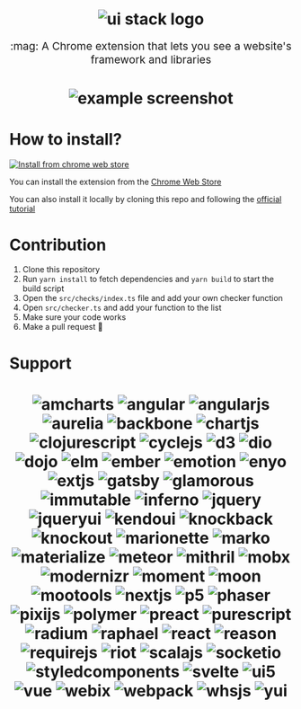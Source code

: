 <h1 align="center">
  <img src="https://i.imgur.com/rr3Otln.png" alt="ui stack logo" title="UI Stack logo">
  <br>
</h1>
<p align="center" style="font-size: 1.2rem;">:mag: A Chrome extension that lets you see a website's framework and libraries</p>

<h1 align="center">
  <img src="https://i.imgur.com/qqGLEFs.png" alt="example screenshot" title="Example screenshot">
  <br>
</h1>

# How to install?

[![Install from chrome web store](https://developer.chrome.com/webstore/images/ChromeWebStore_Badge_v2_340x96.png)](https://chrome.google.com/webstore/detail/ui-stack/ijagbooglignnjecmjnmdfapfbgblkdk)

You can install the extension from the [Chrome Web Store](https://chrome.google.com/webstore/detail/ui-stack/ijagbooglignnjecmjnmdfapfbgblkdk)

You can also install it locally by cloning this repo and following the [official tutorial](https://developer.chrome.com/extensions/getstarted#unpacked)

# Contribution

1. Clone this repository
2. Run `yarn install` to fetch dependencies and `yarn build` to start the build script
3. Open the `src/checks/index.ts` file and add your own checker function
4. Open `src/checker.ts` and add your function to the list
5. Make sure your code works
6. Make a pull request :rocket:

# Support

<h1 align="center">
  <img src="https://raw.githubusercontent.com/gigobyte/ui-stack/master/images/amcharts.png" alt="amcharts" title="amCharts">
  <img src="https://raw.githubusercontent.com/gigobyte/ui-stack/master/images/angular.png" alt="angular" title="Angular">
  <img src="https://raw.githubusercontent.com/gigobyte/ui-stack/master/images/angularjs.png" alt="angularjs" title="AngularJS">
  <img src="https://raw.githubusercontent.com/gigobyte/ui-stack/master/images/aurelia.png" alt="aurelia" title="Aurelia">
  <img src="https://raw.githubusercontent.com/gigobyte/ui-stack/master/images/backbone.png" alt="backbone" title="Backbone.js">
  <img src="https://raw.githubusercontent.com/gigobyte/ui-stack/master/images/chartjs.png" alt="chartjs" title="Chart.js">
  <img src="https://raw.githubusercontent.com/gigobyte/ui-stack/master/images/clojurescript.png" alt="clojurescript" title="ClojureScript">
  <img src="https://raw.githubusercontent.com/gigobyte/ui-stack/master/images/cyclejs.png" alt="cyclejs" title="Cycle.js">
  <img src="https://raw.githubusercontent.com/gigobyte/ui-stack/master/images/d3.png" alt="d3" title="D3.js">
  <img src="https://raw.githubusercontent.com/gigobyte/ui-stack/master/images/dio.png" alt="dio" title="DIO">
  <img src="https://raw.githubusercontent.com/gigobyte/ui-stack/master/images/dojo.png" alt="dojo" title="Dojo">
  <img src="https://raw.githubusercontent.com/gigobyte/ui-stack/master/images/elm.png" alt="elm" title="Elm">
  <img src="https://raw.githubusercontent.com/gigobyte/ui-stack/master/images/ember.png" alt="ember" title="Ember.js">
  <img src="https://raw.githubusercontent.com/gigobyte/ui-stack/master/images/emotion.png" alt="emotion" title="emotion">
  <img src="https://raw.githubusercontent.com/gigobyte/ui-stack/master/images/enyo.png" alt="enyo" title="Enyo">
  <img src="https://raw.githubusercontent.com/gigobyte/ui-stack/master/images/extjs.png" alt="extjs" title="Ext JS">
  <img src="https://raw.githubusercontent.com/gigobyte/ui-stack/master/images/gatsby.png" alt="gatsby" title="Gatsby">
  <img src="https://raw.githubusercontent.com/gigobyte/ui-stack/master/images/glamorous.png" alt="glamorous" title="glamorous">
  <img src="https://raw.githubusercontent.com/gigobyte/ui-stack/master/images/immutable.png" alt="immutable" title="Immutable">
  <img src="https://raw.githubusercontent.com/gigobyte/ui-stack/master/images/inferno.png" alt="inferno" title="Inferno">
  <img src="https://raw.githubusercontent.com/gigobyte/ui-stack/master/images/jquery.png" alt="jquery" title="jQuery">
  <img src="https://raw.githubusercontent.com/gigobyte/ui-stack/master/images/jqueryui.png" alt="jqueryui" title="jQuery UI">
  <img src="https://raw.githubusercontent.com/gigobyte/ui-stack/master/images/kendoui.png" alt="kendoui" title="KendoUI">
  <img src="https://raw.githubusercontent.com/gigobyte/ui-stack/master/images/knockback.png" alt="knockback" title="Knockback.js">
  <img src="https://raw.githubusercontent.com/gigobyte/ui-stack/master/images/knockout.png" alt="knockout" title="Knockout">
  <img src="https://raw.githubusercontent.com/gigobyte/ui-stack/master/images/marionette.png" alt="marionette" title="Marionette">
  <img src="https://raw.githubusercontent.com/gigobyte/ui-stack/master/images/marko.png" alt="marko" title="Marko">
  <img src="https://raw.githubusercontent.com/gigobyte/ui-stack/master/images/materialize.png" alt="materialize" title="Materialize">
  <img src="https://raw.githubusercontent.com/gigobyte/ui-stack/master/images/meteor.png" alt="meteor" title="Meteor">
  <img src="https://raw.githubusercontent.com/gigobyte/ui-stack/master/images/mithril.png" alt="mithril" title="Mithril">
  <img src="https://raw.githubusercontent.com/gigobyte/ui-stack/master/images/mobx.png" alt="mobx" title="MobX">
  <img src="https://raw.githubusercontent.com/gigobyte/ui-stack/master/images/modernizr.png" alt="modernizr" title="Modernizr">
  <img src="https://raw.githubusercontent.com/gigobyte/ui-stack/master/images/moment.png" alt="moment" title="Moment.js">
  <img src="https://raw.githubusercontent.com/gigobyte/ui-stack/master/images/moon.png" alt="moon" title="Moon">
  <img src="https://raw.githubusercontent.com/gigobyte/ui-stack/master/images/mootools.png" alt="mootools" title="MooTools">
  <img src="https://raw.githubusercontent.com/gigobyte/ui-stack/master/images/nextjs.png" alt="nextjs" title="Next.js">
  <img src="https://raw.githubusercontent.com/gigobyte/ui-stack/master/images/p5.png" alt="p5" title="p5.js">
  <img src="https://raw.githubusercontent.com/gigobyte/ui-stack/master/images/phaser.png" alt="phaser" title="Phaser">
  <img src="https://raw.githubusercontent.com/gigobyte/ui-stack/master/images/pixijs.png" alt="pixijs" title="PixiJS">
  <img src="https://raw.githubusercontent.com/gigobyte/ui-stack/master/images/polymer.png" alt="polymer" title="Polymer">
  <img src="https://raw.githubusercontent.com/gigobyte/ui-stack/master/images/preact.png" alt="preact" title="Preact">
  <img src="https://raw.githubusercontent.com/gigobyte/ui-stack/master/images/purescript.png" alt="purescript" title="PureScript">
  <img src="https://raw.githubusercontent.com/gigobyte/ui-stack/master/images/radium.png" alt="radium" title="Radium">
  <img src="https://raw.githubusercontent.com/gigobyte/ui-stack/master/images/raphael.png" alt="raphael" title="Raphaël">
  <img src="https://raw.githubusercontent.com/gigobyte/ui-stack/master/images/react.png" alt="react" title="React">
  <img src="https://raw.githubusercontent.com/gigobyte/ui-stack/master/images/reason.png" alt="reason" title="Reason">
  <img src="https://raw.githubusercontent.com/gigobyte/ui-stack/master/images/requirejs.png" alt="requirejs" title="RequireJS">
  <img src="https://raw.githubusercontent.com/gigobyte/ui-stack/master/images/riot.png" alt="riot" title="Riot">
  <img src="https://raw.githubusercontent.com/gigobyte/ui-stack/master/images/scalajs.png" alt="scalajs" title="Scala.js">
  <img src="https://raw.githubusercontent.com/gigobyte/ui-stack/master/images/socketio.png" alt="socketio" title="socket.io">
  <img src="https://raw.githubusercontent.com/gigobyte/ui-stack/master/images/styledcomponents.png" alt="styledcomponents" title="styled-components">
  <img src="https://raw.githubusercontent.com/gigobyte/ui-stack/master/images/svelte.png" alt="svelte" title="Svelte">
  <img src="https://raw.githubusercontent.com/gigobyte/ui-stack/master/images/ui5.png" alt="ui5" title="UI5">
  <img src="https://raw.githubusercontent.com/gigobyte/ui-stack/master/images/vue.png" alt="vue" title="Vue">
  <img src="https://raw.githubusercontent.com/gigobyte/ui-stack/master/images/webix.png" alt="webix" title="webix">
  <img src="https://raw.githubusercontent.com/gigobyte/ui-stack/master/images/webpack.png" alt="webpack" title="Webpack">
  <img src="https://raw.githubusercontent.com/gigobyte/ui-stack/master/images/whsjs.png" alt="whsjs" title="whs.js">
  <img src="https://raw.githubusercontent.com/gigobyte/ui-stack/master/images/yui.png" alt="yui" title="YUI">
  <br />
</h1>
